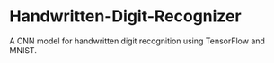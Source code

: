 # Handwritten-Digit-Recognizer
A CNN model for handwritten digit recognition using TensorFlow and MNIST.
